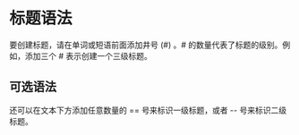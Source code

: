 # 标题语法
要创建标题，请在单词或短语前面添加井号 (#) 。# 的数量代表了标题的级别。例如，添加三个 # 表示创建一个三级标题。

可选语法
--
还可以在文本下方添加任意数量的 == 号来标识一级标题，或者 -- 号来标识二级标题。

